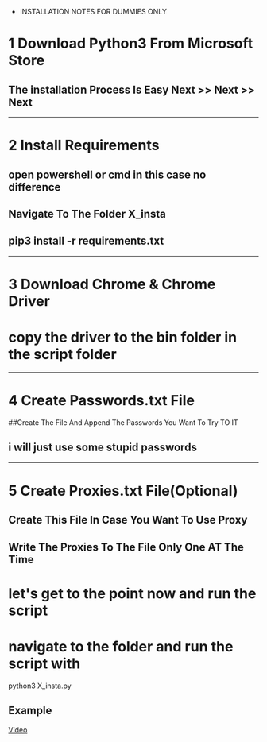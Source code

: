
* INSTALLATION NOTES FOR DUMMIES ONLY


# 1 Download Python3 From Microsoft Store  

## The installation Process Is Easy Next >> Next >> Next

--------------------------------------------------------
# 2 Install Requirements

## open powershell or cmd in this case no difference

## Navigate To The Folder X_insta  

## pip3 install -r requirements.txt

---------------------------------------------------------

# 3 Download Chrome & Chrome  Driver



# copy the driver to the bin folder in the script folder


----------------------------------------------------------

# 4 Create Passwords.txt File  

##Create The File And Append The Passwords You Want To Try TO IT

## i will just use some stupid passwords 


----------------------------------------------------------

# 5 Create Proxies.txt File(Optional)

## Create This File In Case You Want To Use Proxy

## Write The Proxies To The File Only One AT The Time 


# let's get to the point now and run the script

# navigate to the folder and run the script with

python3 X_insta.py



## Example

[Video](https://streamable.com/3cboed)



